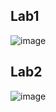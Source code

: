 ## Lab1
![image](https://github.com/Termtre/ComputerGraphic/assets/95123992/b34d4193-41a6-4959-8e68-914f029f45bb)



## Lab2
![image](https://github.com/Termtre/ComputerGraphic/assets/95123992/1dbe264b-7957-419f-8a80-fc9201877ac6)
